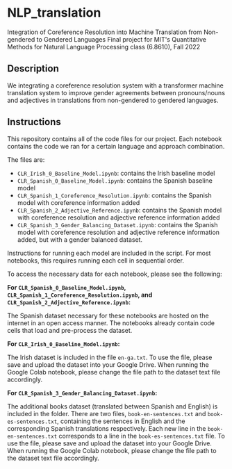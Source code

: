 # NLP_translation
Integration of Coreference Resolution into Machine Translation from Non-gendered to Gendered Languages
Final project for MIT's Quantitative Methods for Natural Language Processing class (6.8610), Fall 2022

## Description
We integrating a coreference resolution system with a transformer machine translation system to improve gender agreements between pronouns/nouns and adjectives in translations
from non-gendered to gendered languages.

## Instructions
This repository contains all of the code files for our project. Each notebook contains the code we ran for a certain language and approach combination.

The files are:

* ```CLR_Irish_0_Baseline_Model.ipynb```: contains the Irish baseline model
* ```CLR_Spanish_0_Baseline_Model.ipynb```: contains the Spanish baseline model
* ```CLR_Spanish_1_Coreference_Resolution.ipynb```: contains the Spanish model with coreference information added
* ```CLR_Spanish_2_Adjective_Reference.ipynb```: contains the Spanish model with coreference resolution and adjective reference information added
* ```CLR_Spanish_3_Gender_Balancing_Dataset.ipynb```: contains the Spanish model with coreference resolution and adjective reference information added, but with a gender balanced dataset.

Instructions for running each model are included in the script. For most notebooks, this requires running each cell in sequential order.

To access the necessary data for each notebook, please see the following:

**For ```CLR_Spanish_0_Baseline_Model.ipynb```, ```CLR_Spanish_1_Coreference_Resolution.ipynb```, and ```CLR_Spanish_2_Adjective_Reference.ipynb```:**

The Spanish dataset necessary for these notebooks are hosted on the internet in an open access manner. The notebooks already contain code cells that load and pre-process the dataset.

**For  ```CLR_Irish_0_Baseline_Model.ipynb```:**

The Irish dataset is included in the file ```en-ga.txt```. To use the file, please save and upload the dataset into your Google Drive. When running the Google Colab notebook, please change the file path to the dataset text file accordingly.

**For  ```CLR_Spanish_3_Gender_Balancing_Dataset.ipynb```:**

The additional books dataset (translated between Spanish and English) is included in the folder. There are two files, ```book-en-sentences.txt``` and ```book-es-sentences.txt```, containing the sentences in English and the corresponding Spanish translations respectively. Each new line in the ```book-en-sentences.txt``` corresponds to a line in the ```book-es-sentences.txt``` file. To use the file, please save and upload the dataset into your Google Drive. When running the Google Colab notebook, please change the file path to the dataset text file accordingly.
